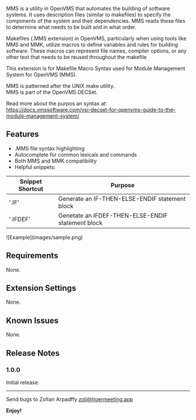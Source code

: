 MMS is a utility in OpenVMS that automates the building of software systems. It uses description files (similar to makefiles) to specify the components of the system and their dependencies. MMS reads these files to determine what needs to be built and in what order. 

Makefiles (.MMS extension) in OpenVMS, particularly when using tools like MMS and MMK, utilize macros to define variables and rules for building software. These macros can represent file names, compiler options, or any other text that needs to be reused throughout the makefile

This extension is for Makefile Macro Syntax used for Module Management System for OpenVMS (MMS).

MMS is patterned after the UNIX make utility.  
MMS is part of the OpenVMS DECSet. 

Read more about the purpos an syntax at: 
https://docs.vmssoftware.com/vsi-decset-for-openvms-guide-to-the-module-management-system/

## Features

- .MMS file syntax highlighting
- Autocomplete for common lexicals and commands
- Both MMS and MMK compatibility
- Helpful snippets: 
  
Snippet Shortcut      | Purpose
--------------------- | -------------
'.IF'                 | Generate an IF-THEN-ELSE-ENDIF statement block
'.IFDEF'              | Genetate an IFDEF-THEN-ELSE-ENDIF statement block

\!\[Example\]\(images/sample.png\)

## Requirements

None.

## Extension Settings

None.

## Known Issues

None.

## Release Notes

### 1.0.0

Initial release.

---
Send bugs to Zoltan Arpadffy <zoli@tigermeeting.app>

**Enjoy!**
